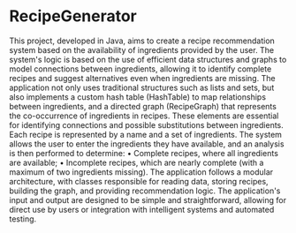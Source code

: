 # RecipeGenerator
This project, developed in Java, aims to create a recipe recommendation system based on the availability of ingredients provided by the user. The system's logic is based on the use of efficient data structures and graphs to model connections between ingredients, allowing it to identify complete recipes and suggest alternatives even when ingredients are missing.
The application not only uses traditional structures such as lists and sets, but also implements a custom hash table (HashTable) to map relationships between ingredients, and a directed graph (RecipeGraph) that represents the co-occurrence of ingredients in recipes. These elements are essential for identifying connections and possible substitutions between ingredients.
Each recipe is represented by a name and a set of ingredients. The system allows the user to enter the ingredients they have available, and an analysis is then performed to determine:
• Complete recipes, where all ingredients are available;
• Incomplete recipes, which are nearly complete (with a maximum of two ingredients missing). The application follows a modular architecture, with classes responsible for reading data, storing recipes, building the graph, and providing recommendation logic.
The application's input and output are designed to be simple and straightforward, allowing for direct use by users or integration with intelligent systems and automated testing.
